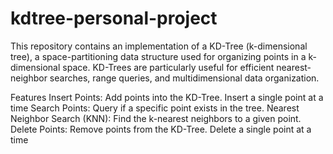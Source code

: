 # kdtree-personal-project

This repository contains an implementation of a KD-Tree (k-dimensional tree), a space-partitioning data structure used for organizing points in a k-dimensional space. KD-Trees are particularly useful for efficient nearest-neighbor searches, range queries, and multidimensional data organization.

Features
Insert Points: Add points into the KD-Tree. Insert a single point at a time
Search Points: Query if a specific point exists in the tree.
Nearest Neighbor Search (KNN): Find the k-nearest neighbors to a given point.
Delete Points: Remove points from the KD-Tree. Delete a single point at a time
